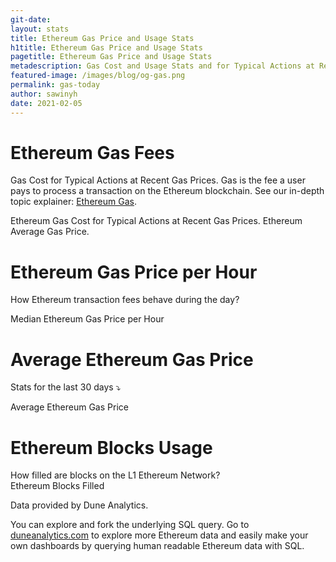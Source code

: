 ```yaml
---
git-date:
layout: stats
title: Ethereum Gas Price and Usage Stats
h1title: Ethereum Gas Price and Usage Stats
pagetitle: Ethereum Gas Price and Usage Stats
metadescription: Gas Cost and Usage Stats and for Typical Actions at Recent Gas Prices. Gas is the fee a user pays to process a transaction on the Ethereum blockchain.
featured-image: /images/blog/og-gas.png
permalink: gas-today
author: sawinyh
date: 2021-02-05
---
```

# Ethereum Gas Fees
Gas Cost for Typical Actions at Recent Gas Prices. Gas is the fee a user pays to process a transaction on the Ethereum blockchain. See our in-depth topic explainer: [Ethereum Gas](/gas).

<object id="obj" data="https://duneanalytics.com/embeds/7872/15688/SkId2E3ajXB83w6Nt4E1TyMfbAX3gHwsmhVRJVst"  style="width:100%;    height: 564px;"  type="text/html">
Ethereum Gas Cost for Typical Actions at Recent Gas Prices. Ethereum Average Gas Price.
</object>


# Ethereum Gas Price per Hour

How Ethereum transaction fees behave during the day?

<object id="obj" data="https://duneanalytics.com/embeds/992/1661/8Ukf7B6zb9vfBV6ZlJMVHWb1xXhm4eT1Z6S4sywI"  style="width:100%;    height: 564px;"  type="text/html">
Median Ethereum Gas Price per Hour
</object>

# Average Ethereum Gas Price

Stats for the last 30 days ⤵️

<object id="obj" data="https://duneanalytics.com/embeds/7898/15742/DIuJ5HQ4sLllAwLjmckEokV4Bxjd93OjcBZWdoti"  style="width:100%;    height: 564px;"  type="text/html">
Average Ethereum Gas Price
</object>

# Ethereum Blocks Usage

How filled are blocks on the L1 Ethereum Network?  
<object id="obj" data="https://duneanalytics.com/embeds/976/1628/nCchn5OHOSEd8Xs7cLzXi3s0zMSSlHrUIeaBo0gC"  style="width:100%;    height: 564px;"  type="text/html">
Ethereum Blocks Filled
</object>

Data provided by Dune Analytics.

You can explore and fork the underlying SQL query. Go to [duneanalytics.com](https://duneanalytics.com/) to explore more Ethereum data and easily make your own dashboards by querying human readable Ethereum data with SQL.
